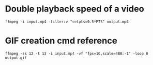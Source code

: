 # Double playback speed of a video
```
ffmpeg -i input.mp4 -filter:v "setpts=0.5*PTS" output.mp4
```

# GIF creation cmd reference
```
ffmpeg -ss 12 -t 13 -i input.mp4 -vf "fps=10,scale=480:-1" -loop 0 output.gif
```

